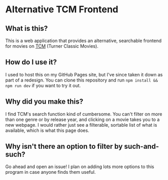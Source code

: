 # Alternative TCM Frontend

## What is this?

This is a web application that provides an alternative, searchable frontend for movies on [TCM](https://www.tcm.com) (Turner Classic Movies).

## How do I use it?

I used to host this on my GitHub Pages site, but I've since taken it down as part of a redesign. You can clone this repository and run `npm install && npm run dev` if you want to try it out.

## Why did you make this?

I find TCM's search function kind of cumbersome. You can't filter on more than one genre or by release year, and clicking on a movie takes you to a new webpage. I would rather just see a filterable, sortable list of what is available, which is what this page does.

## Why isn't there an option to filter by such-and-such?

Go ahead and open an issue! I plan on adding lots more options to this program in case anyone finds them useful.

